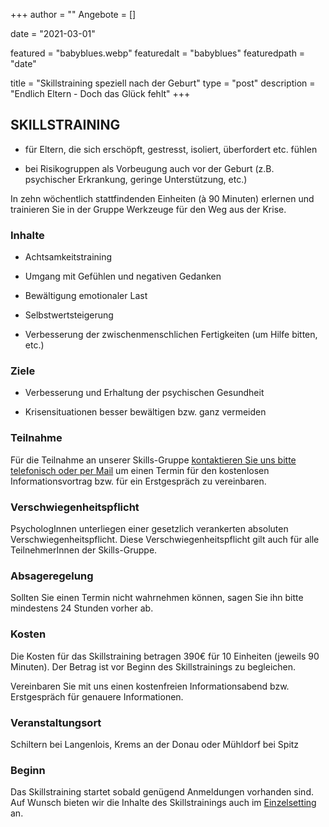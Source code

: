 +++
author = ""
Angebote = []

date = "2021-03-01"

featured = "babyblues.webp"
featuredalt = "babyblues"
featuredpath = "date"

title = "Skillstraining speziell nach der Geburt"
type = "post"
description = "Endlich Eltern - Doch das Glück fehlt"
+++

## SKILLSTRAINING

* für Eltern, die sich erschöpft, gestresst, isoliert, überfordert etc. fühlen 

* bei Risikogruppen als Vorbeugung auch vor der Geburt 
(z.B. psychischer Erkrankung, geringe Unterstützung, etc.)


In zehn wöchentlich stattfindenden Einheiten (à 90 Minuten) 
erlernen und trainieren Sie in der Gruppe Werkzeuge für den Weg aus der Krise. 

### Inhalte 

* Achtsamkeitstraining 

* Umgang mit Gefühlen und negativen Gedanken 

* Bewältigung emotionaler Last 

* Selbstwertsteigerung 

* Verbesserung der zwischenmenschlichen Fertigkeiten 
(um Hilfe bitten, etc.) 

 

### Ziele 

* Verbesserung und Erhaltung der psychischen Gesundheit 

* Krisensituationen besser bewältigen bzw. ganz vermeiden 

### Teilnahme

Für die Teilnahme an unserer Skills-Gruppe [kontaktieren Sie uns bitte telefonisch oder per Mail](/contact) um einen Termin für den kostenlosen Informationsvortrag bzw. für ein Erstgespräch zu vereinbaren.

### Verschwiegenheitspflicht 

PsychologInnen unterliegen einer gesetzlich verankerten absoluten Verschwiegenheitspflicht. Diese Verschwiegenheitspflicht gilt auch für alle TeilnehmerInnen der Skills-Gruppe. 

### Absageregelung 

Sollten Sie einen Termin nicht wahrnehmen können, sagen Sie ihn bitte mindestens 24 Stunden vorher ab. 

### Kosten 

Die Kosten für das Skillstraining betragen 390€ für 10 Einheiten (jeweils 90 Minuten). Der Betrag ist vor Beginn des Skillstrainings zu begleichen. 

Vereinbaren Sie mit uns einen kostenfreien Informationsabend bzw. Erstgespräch für genauere Informationen.

### Veranstaltungsort 

Schiltern bei Langenlois, Krems an der Donau oder Mühldorf bei Spitz

### Beginn
Das Skillstraining startet sobald genügend Anmeldungen vorhanden sind. Auf Wunsch bieten wir die Inhalte des Skillstrainings auch im [Einzelsetting](/angebot) an.
